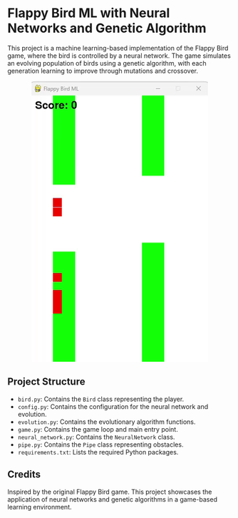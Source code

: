 # Flappy Bird ML with Neural Networks and Genetic Algorithm

This project is a machine learning-based implementation of the Flappy Bird game, where the bird is controlled by a neural network. The game simulates an evolving population of birds using a genetic algorithm, with each generation learning to improve through mutations and crossover.

<div align="center">
  <img src="bird.gif" alt="Bird GIF">
</div>


## **Project Structure**

- `bird.py`: Contains the `Bird` class representing the player.
- `config.py`: Contains the configuration for the neural network and evolution.
- `evolution.py`: Contains the evolutionary algorithm functions.
- `game.py`: Contains the game loop and main entry point.
- `neural_network.py`: Contains the `NeuralNetwork` class.
- `pipe.py`: Contains the `Pipe` class representing obstacles.
- `requirements.txt`: Lists the required Python packages.

## Credits

Inspired by the original Flappy Bird game. This project showcases the application of neural networks and genetic algorithms in a game-based learning environment.
